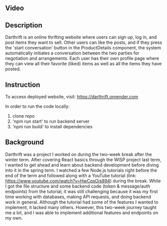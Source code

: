 ## Video

## Description
Darthrift is an online thrifting website where users can sign up, log in, and post items they want to sell. 
Other users can like the posts, and if they press the 'start conversation' button in the ProductDetails component, the system automatically initiates a conversation between the two parties for negotiation and arrangements. 
Each user has their own profile page where they can view all their favorite (liked) items as well as all the items they have posted.


## Instruction
To access deployed website, visit: https://darthrift.onrender.com

In order to run the code locally:
1. clone repo
2. 'npm run start' to run backend server
3. 'npm run build' to install dependencies


## Background
Darthrift was a project I worked on during the two-week break after the winter term. 
After covering React basics through the WISP project last term, I wanted to get ahead and learn about backend development before diving into it in the spring term. 
I watched a few Node.js tutorials right before the end of the term and followed along with a YouTube tutorial (link: https://www.youtube.com/watch?v=HwCqsOis894) during the break. 
While I got the file structure and some backend code (token & message/auth endpoints) from the tutorial, it was still challenging because it was my first time working with databases, making API requests, and doing backend work in general. 
Although the tutorial had some of the features I wanted to implement, it lacked many others. However, this two-week journey taught me a lot, and I was able to implement additional features and endpoints on my own.



